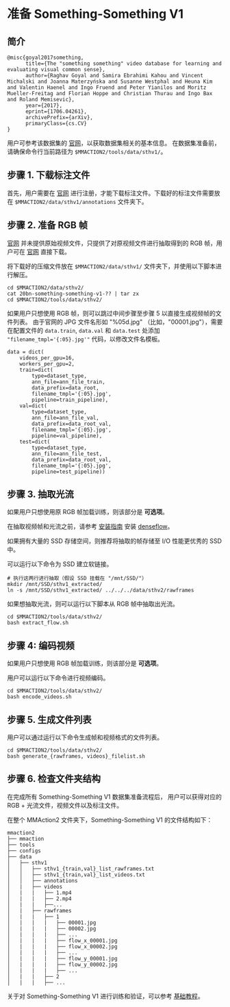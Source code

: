 # 准备 Something-Something V1

## 简介

```
@misc{goyal2017something,
      title={The "something something" video database for learning and evaluating visual common sense},
      author={Raghav Goyal and Samira Ebrahimi Kahou and Vincent Michalski and Joanna Materzyńska and Susanne Westphal and Heuna Kim and Valentin Haenel and Ingo Fruend and Peter Yianilos and Moritz Mueller-Freitag and Florian Hoppe and Christian Thurau and Ingo Bax and Roland Memisevic},
      year={2017},
      eprint={1706.04261},
      archivePrefix={arXiv},
      primaryClass={cs.CV}
}
```

用户可参考该数据集的 [官网](https://20bn.com/datasets/something-something/v1)，以获取数据集相关的基本信息。
在数据集准备前，请确保命令行当前路径为 `$MMACTION2/tools/data/sthv1/`。

## 步骤 1. 下载标注文件

首先，用户需要在 [官网](https://20bn.com/datasets/something-something/v1) 进行注册，才能下载标注文件。下载好的标注文件需要放在 `$MMACTION2/data/sthv1/annotations` 文件夹下。

## 步骤 2. 准备 RGB 帧

[官网](https://20bn.com/datasets/something-something/v1) 并未提供原始视频文件，只提供了对原视频文件进行抽取得到的 RGB 帧，用户可在 [官网](https://20bn.com/datasets/something-something/v1) 直接下载。

将下载好的压缩文件放在 `$MMACTION2/data/sthv1/` 文件夹下，并使用以下脚本进行解压。

```shell
cd $MMACTION2/data/sthv2/
cat 20bn-something-something-v1-?? | tar zx
cd $MMACTION2/tools/data/sthv2/
```

如果用户只想使用 RGB 帧，则可以跳过中间步骤至步骤 5 以直接生成视频帧的文件列表。
由于官网的 JPG 文件名形如 "%05d.jpg" （比如，"00001.jpg"），需要在配置文件的 `data.train`, `data.val` 和 `data.test` 处添加 `"filename_tmpl='{:05}.jpg'"` 代码，以修改文件名模板。

```
data = dict(
    videos_per_gpu=16,
    workers_per_gpu=2,
    train=dict(
        type=dataset_type,
        ann_file=ann_file_train,
        data_prefix=data_root,
        filename_tmpl='{:05}.jpg',
        pipeline=train_pipeline),
    val=dict(
        type=dataset_type,
        ann_file=ann_file_val,
        data_prefix=data_root_val,
        filename_tmpl='{:05}.jpg',
        pipeline=val_pipeline),
    test=dict(
        type=dataset_type,
        ann_file=ann_file_test,
        data_prefix=data_root_val,
        filename_tmpl='{:05}.jpg',
        pipeline=test_pipeline))
```

## 步骤 3. 抽取光流

如果用户只想使用原 RGB 帧加载训练，则该部分是 **可选项**。

在抽取视频帧和光流之前，请参考 [安装指南](/docs_zh_CN/install.md) 安装 [denseflow](https://github.com/open-mmlab/denseflow)。

如果拥有大量的 SSD 存储空间，则推荐将抽取的帧存储至 I/O 性能更优秀的 SSD 中。

可以运行以下命令为 SSD 建立软链接。

```shell
# 执行这两行进行抽取（假设 SSD 挂载在 "/mnt/SSD/"）
mkdir /mnt/SSD/sthv1_extracted/
ln -s /mnt/SSD/sthv1_extracted/ ../../../data/sthv2/rawframes
```

如果想抽取光流，则可以运行以下脚本从 RGB 帧中抽取出光流。

```shell
cd $MMACTION2/tools/data/sthv2/
bash extract_flow.sh
```

## 步骤 4: 编码视频

如果用户只想使用 RGB 帧加载训练，则该部分是 **可选项**。

用户可以运行以下命令进行视频编码。

```shell
cd $MMACTION2/tools/data/sthv2/
bash encode_videos.sh
```

## 步骤 5. 生成文件列表

用户可以通过运行以下命令生成帧和视频格式的文件列表。

```shell
cd $MMACTION2/tools/data/sthv2/
bash generate_{rawframes, videos}_filelist.sh
```

## 步骤 6. 检查文件夹结构

在完成所有 Something-Something V1 数据集准备流程后，
用户可以获得对应的 RGB + 光流文件，视频文件以及标注文件。

在整个 MMAction2 文件夹下，Something-Something V1 的文件结构如下：

```
mmaction2
├── mmaction
├── tools
├── configs
├── data
│   ├── sthv1
│   │   ├── sthv1_{train,val}_list_rawframes.txt
│   │   ├── sthv1_{train,val}_list_videos.txt
│   │   ├── annotations
│   |   ├── videos
│   |   |   ├── 1.mp4
│   |   |   ├── 2.mp4
│   |   |   ├──...
│   |   ├── rawframes
│   |   |   ├── 1
│   |   |   |   ├── 00001.jpg
│   |   |   |   ├── 00002.jpg
│   |   |   |   ├── ...
│   |   |   |   ├── flow_x_00001.jpg
│   |   |   |   ├── flow_x_00002.jpg
│   |   |   |   ├── ...
│   |   |   |   ├── flow_y_00001.jpg
│   |   |   |   ├── flow_y_00002.jpg
│   |   |   |   ├── ...
│   |   |   ├── 2
│   |   |   ├── ...

```

关于对 Something-Something V1 进行训练和验证，可以参考 [基础教程](/docs_zh_CN/getting_started.md)。
